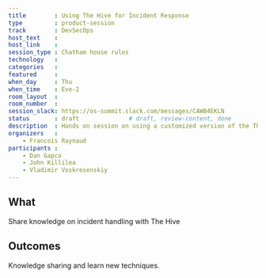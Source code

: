```yaml
---
title        : Using The Hive for Incident Response
type         : product-session
track        : DevSecOps
host_text    :
host_link    :
session_type : Chatham house rules
technology   :
categories   :
featured     :
when_day     : Thu
when_time    : Eve-2
room_layout  :
room_number  :
session_slack: https://os-summit.slack.com/messages/CAWB4EKLN
status       : draft              # draft, review-content, done
description  : Hands on session on using a customized version of the The Hive for Incident Response
organizers   :
    - Francois Raynaud
participants :
    - Dan Gapco
    - John Killilea
    - Vladimir Voskresenskiy
---
```


## What

Share knowledge on incident handling with The Hive

## Outcomes

Knowledge sharing and learn new techniques.
